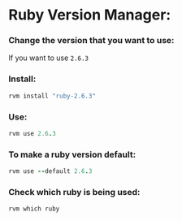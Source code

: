 # Ruby Version Manager:

### Change the version that you want to use:
If you want to use `2.6.3`

### Install:
```ruby
rvm install "ruby-2.6.3"
```

### Use:
```ruby
rvm use 2.6.3
```

### To make a ruby version default:
```ruby
rvm use --default 2.6.3
```

### Check which ruby is being used:
```ruby
rvm which ruby
```
